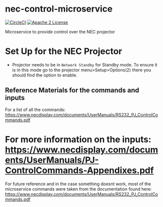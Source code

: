 # nec-control-microservice
[![CircleCI](https://img.shields.io/circleci/project/byuoitav/nec-control-microservice.svg)](https://circleci.com/gh/byuoitav/nec-control-microservice) [![Apache 2 License](https://img.shields.io/hexpm/l/plug.svg)](https://raw.githubusercontent.com/byuoitav/nec-control-microservice/master/LICENSE)

Microservice to provide control over the NEC projector

# Set Up for the NEC Projector
- Projector needs to be in `Network Standby` for Standby mode. To ensure it is in this mode go to the projector menu>Setup>Options(2) there you should find the option to enable.


## Reference Materials for the commands and inputs
For a list of all the commands: https://www.necdisplay.com/documents/UserManuals/RS232_PJ_ControlCommands.pdf

For more information on the inputs: https://www.necdisplay.com/documents/UserManuals/PJ-ControlCommands-Appendixes.pdf
=======
For future reference and in the case something doesnt work, most of the microservice commands were taken from the documentation found here: https://www.necdisplay.com/documents/UserManuals/RS232_PJ_ControlCommands.pdf

